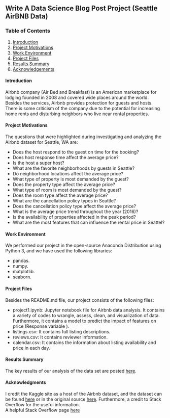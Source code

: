 ## Write A Data Science Blog Post Project (Seattle AirBNB Data)
### Table of Contents
1. [Introduction](#Introduction)
2. [Project Motivations](#Project-Motivations)
3. [Work Environment](#Work-Environment)
4. [Project Files](#Project-Files)
5. [Results Summary](#Results-Summary)
6. [Acknowledgements](#Acknowledgments)

#### Introduction
Airbnb company (Air Bed and Breakfast) is an American marketplace for lodging founded in 2008 and covered wide places around the world. Besides the services, Airbnb provides protection for guests and hosts. There is some criticism of the company due to the potential for increasing home rents and disturbing neighbors who live near rental properties.

#### Project Motivations
The questions that were highlighted during investigating and analyzing the Airbnb dataset for Seattle, WA are:
- Does the host respond to the guest on time for the booking?
- Does host response time affect the average price?
- Is the host a super host?
- What are the favorite neighborhoods by guests in Seattle?
- Do neighborhood locations affect the average price?
- What type of property is most demanded by the guest?
- Does the property type affect the average price?
- What type of room is most demanded by the guest?
- Does the room type affect the average price?
- What are the cancellation policy types in Seattle?
- Does the cancellation policy type affect the average price?
- What is the average price trend throughout the year (2016)?
- Is the availability of properties affected in the peak period?
- What are the most features that can influence the rental price in Seattel?

#### Work Environment
We performed our project in the open-source Anaconda Distribution using Python 3, and we have used the following libraries:
- pandas.
- numpy.
- matplotlib.
- seaborn.

#### Project Files
Besides the README.md file, our project consists of the following files:
- project1.ipynb: Jupyter notebook file for Airbnb data analysis. It contains a variety of codes to wrangle, assess, clean, and visualization of data. Furthermore, it contains a model to predict the impact of features on price (Response variable ).
- listings.csv: It contains full listing descriptions.
- reviews.csv: It contains reviewer information.
- calendar.csv: It contains the information about listing availability and price in each day.

#### Results Summary
The key results of our analysis of the data set are posted [here](https://medium.com/@rajaa.rahil). 
#### Acknowledgments
I credit the Kaggle site as a host of the Airbnb dataset, and the dataset can be found [here](https://www.kaggle.com/airbnb/seattle/data) or in the original source [here](http://insideairbnb.com/get-the-data.html). Furthermore, a credit to Stack Overflow for the useful information.<br/>
A helpful Stack Overflow page [here](https://stackoverflow.com/questions/19966018/pandas-filling-missing-values-by-mean-in-each-group)
